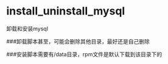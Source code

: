 # install_uninstall_mysql
卸载和安装mysql

###卸载脚本甚至，可能会删除其他目录，最好还是自己删除

###安装脚本需要有/data目录，rpm文件是默认下载到该目录下的
